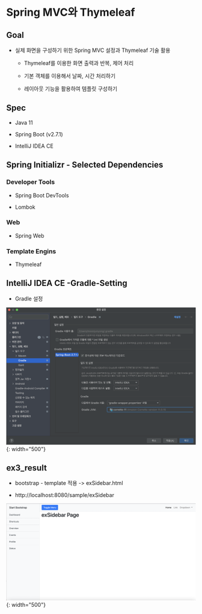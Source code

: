 # Spring MVC와 Thymeleaf


## Goal

* 실제 화면을 구성하기 위한 Spring MVC 설정과 Thymeleaf 기술 활용

  * Thymeleaf를 이용한 화면 출력과 반복, 제어 처리
    
  * 기본 객체를 이용해서 날짜, 시간 처리하기
    
  * 레이아웃 기능을 활용하여 템플릿 구성하기


## Spec

* Java 11

* Spring Boot (v2.7.1)

* IntelliJ IDEA CE


## Spring Initializr - Selected Dependencies

### Developer Tools

* Spring Boot DevTools

* Lombok

### Web

* Spring Web

### Template Engins

* Thymeleaf

## IntelliJ IDEA CE -Gradle-Setting

* Gradle 설정

![](/ex3/img/Spring-MVC-Thymeleaf-ex3_1.png){: width="500"}
 
## ex3_result

* bootstrap - template 적용 -> exSidebar.html

* http://localhost:8080/sample/exSidebar

![](/ex3/img/Spring-MVC-Thymeleaf-ex3_2.png){: width="500"}
